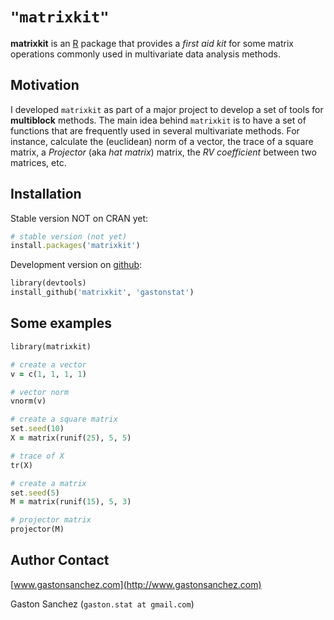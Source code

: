 # `"matrixkit"`

**matrixkit** is an [R](http://www.r-project.org/) package that provides a *first aid kit* for some matrix operations commonly used in multivariate data analysis methods.


## Motivation

I developed `matrixkit` as part of a major project to develop a set of tools for **multiblock** methods. The main idea behind `matrixkit` is to have a set of functions that are frequently used in several multivariate methods. For instance, calculate the (euclidean) norm of a vector, the trace of a square matrix, a *Projector* (aka *hat matrix*) matrix, the *RV coefficient* between two matrices, etc.


## Installation

Stable version NOT on CRAN yet:

```ruby
# stable version (not yet)
install.packages('matrixkit')
```

Development version on [github](https://github.com/gastonstat/matrixkit):

```ruby
library(devtools)
install_github('matrixkit', 'gastonstat')
```

## Some examples
```ruby
library(matrixkit)

# create a vector 
v = c(1, 1, 1, 1)

# vector norm
vnorm(v)

# create a square matrix
set.seed(10)
X = matrix(runif(25), 5, 5)

# trace of X
tr(X)

# create a matrix
set.seed(5)
M = matrix(runif(15), 5, 3)

# projector matrix
projector(M)
```


Author Contact
--------------
[www.gastonsanchez.com](http://www.gastonsanchez.com)

Gaston Sanchez (`gaston.stat at gmail.com`)

